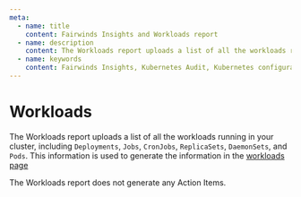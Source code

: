 ```yaml
---
meta:
  - name: title
    content: Fairwinds Insights and Workloads report
  - name: description
    content: The Workloads report uploads a list of all the workloads running in your cluster and is used to generate the Fairwinds Insights workloads page
  - name: keywords
    content: Fairwinds Insights, Kubernetes Audit, Kubernetes configuration validation, Workloads, open source
---
```

# Workloads
The Workloads report uploads a list of all the workloads running in your cluster,
including `Deployments`, `Jobs`, `CronJobs`, `ReplicaSets`, `DaemonSets`, and `Pods`.
This information is used to generate the information in the [workloads page](/run/agent/workloads)

The Workloads report does not generate any Action Items.
